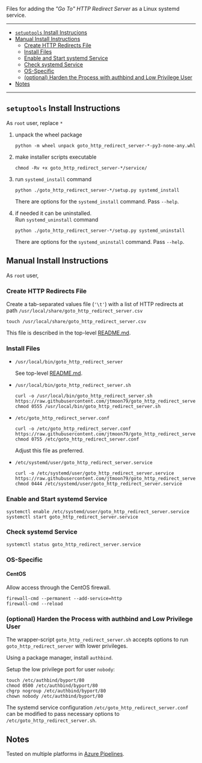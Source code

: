 Files for adding the _"Go To" HTTP Redirect Server_ as a Linux systemd service.

----

<!-- python -m md_toc README.md github -->

- [`setuptools` Install Instrucions](#setuptools-install-instrucions)
- [Manual Install Instructions](#manual-install-instructions)
  - [Create HTTP Redirects File](#create-http-redirects-file)
  - [Install Files](#install-files)
  - [Enable and Start systemd Service](#enable-and-start-systemd-service)
  - [Check systemd Service](#check-systemd-service)
  - [OS-Specific](#os-specific)
  - [(optional) Harden the Process with authbind and Low Privilege User](#optional-harden-the-process-with-authbind-and-low-privilege-user)
- [Notes](#notes)

----

## `setuptools` Install Instructions

As `root` user, replace `*`

1. unpack the wheel package

       python -m wheel unpack goto_http_redirect_server-*-py3-none-any.whl

2. make installer scripts executable

       chmod -Rv +x goto_http_redirect_server-*/service/

3. run `systemd_install` command

       python ./goto_http_redirect_server-*/setup.py systemd_install

   There are options for the `systemd_install` command. Pass `--help`.

4. if needed it can be uninstalled.<br />
   Run `systemd_uninstall` command

       python ./goto_http_redirect_server-*/setup.py systemd_uninstall

   There are options for the `systemd_uninstall` command. Pass `--help`.

## Manual Install Instructions

As `root` user,

### Create HTTP Redirects File

Create a tab-separated values file (`'\t'`) with a list of HTTP redirects at
path `/usr/local/share/goto_http_redirect_server.csv`

    touch /usr/local/share/goto_http_redirect_server.csv

This file is described in the top-level [README.md](./../README.md).

### Install Files

- `/usr/local/bin/goto_http_redirect_server`

  See top-level [README.md](./../README.md).

- `/usr/local/bin/goto_http_redirect_server.sh`
  ```
  curl -o /usr/local/bin/goto_http_redirect_server.sh https://raw.githubusercontent.com/jtmoon79/goto_http_redirect_server/master/service/goto_http_redirect_server.sh
  chmod 0555 /usr/local/bin/goto_http_redirect_server.sh
  ```

- `/etc/goto_http_redirect_server.conf`
  ```
  curl -o /etc/goto_http_redirect_server.conf https://raw.githubusercontent.com/jtmoon79/goto_http_redirect_server/master/service/goto_http_redirect_server.conf
  chmod 0755 /etc/goto_http_redirect_server.conf
  ```
  Adjust this file as preferred.

- `/etc/systemd/user/goto_http_redirect_server.service`
  ```
  curl -o /etc/systemd/user/goto_http_redirect_server.service https://raw.githubusercontent.com/jtmoon79/goto_http_redirect_server/master/service/goto_http_redirect_server.service
  chmod 0444 /etc/systemd/user/goto_http_redirect_server.service
  ```

### Enable and Start systemd Service

    systemctl enable /etc/systemd/user/goto_http_redirect_server.service    
    systemctl start goto_http_redirect_server.service

### Check systemd Service

    systemctl status goto_http_redirect_server.service

### OS-Specific

#### CentOS

Allow access through the CentOS firewall.

    firewall-cmd --permanent --add-service=http
    firewall-cmd --reload

### (optional) Harden the Process with authbind and Low Privilege User

The wrapper-script `goto_http_redirect_server.sh` accepts options to run
`goto_http_redirect_server` with lower privileges.

Using a package manager, install `authbind`.

Setup the low privilege port for user `nobody`:

    touch /etc/authbind/byport/80
    chmod 0500 /etc/authbind/byport/80
    chgrp nogroup /etc/authbind/byport/80
    chown nobody /etc/authbind/byport/80

The systemd service configuration `/etc/goto_http_redirect_server.conf` can
be modified to pass necessary options to `/etc/goto_http_redirect_server.sh`.

## Notes

Tested on multiple platforms in [Azure Pipelines](../.azure-pipelines/azure-pipelines.yml).
